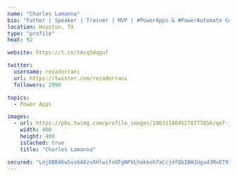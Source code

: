 ```yaml
---
name: "Charles Lamanna"
bio: "Father | Speaker | Trainer | MVP | #PowerApps & #PowerAutomate Community Super User | YouTuber Right-pointing triangle http://youtube.com/c/rezadorrani | Learn - Share - Clockwise rightwards and leftwards open circle arrows"
location: Houston, TX
type: "profile"
heat: 92

website: https://t.co/tAcqSdqguf

twitter:
  username: rezadorrani
  url: https://twitter.com/rezadorrani
  followers: 2990

topics:
  - Power Apps

images:
  - url: https://pbs.twimg.com/profile_images/1063114045270777856/qeT-jpWr_400x400.jpg
    width: 400
    height: 400
    isCached: true
    title: "Charles Lamanna"

secured: "Loj8BB46w5xv6A8zvXHlwifnGFgNPVLhokkoh7aCcjdfQbIBWJUgud3MxE791B9nbSmDYV/zEhNpcnDqplntKtbOfARBqyAI1svFJ9PF2ks3cjnW2OYH7pVWxHdhzGtLWh6n+EcE1S65LxW9NntbGhtHQ2DvbgPKRElu+J5FGvtNN3KQA2/ziTkS2H9oqIrvR8w/d5byYdyPm/ntpyellbWNmgZlXYrVS9qvgIbTAudFzjfasQqap7N8Oc7XQWnNdcqfClLGtmN27uSWRgLADCRiUXHF3Trt1zAEM+N/8uZ0MMQUWvcY/I/20RuNozJZ+nJ45HsnqC4ltXX40g7N675P7pcKZZIeCgnDTBLG0MZbelkGedgcjsztqocpANwnfsjuicOSGzSIXm2/YM9wsxVneTdmcF2JY+Y0gbl5Vhk=;1J4t9h0JoDMJy6Sc0bQSng=="
---
```



